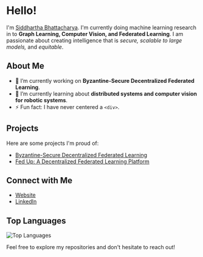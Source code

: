 # Hello!

I'm <u>Siddhartha Bhattacharya</u>. I'm currently doing machine learning research in to **Graph Learning, Computer Vision, and Federated Learning**. I am passionate about creating intelligence that is _secure, scalable to large models,_ and _equitable_.

## About Me

- 🔭 I’m currently working on **Byzantine-Secure Decentralized Federated Learning**.
- 🌱 I’m currently learning about **distributed systems and computer vision for robotic systems**.
- ⚡ Fun fact: I have never centered a `<div>`.

## Projects

Here are some projects I'm proud of:

- [Byzantine-Secure Decentralized Federated Learning]([link](https://github.com/sidb70/DFL-Secure-Aggregation))
- [Fed Up: A Decentralized Federated Learning Platform]([link](https://github.com/sidb70/SpartaHackFed))

## Connect with Me

- [Website](https://sid-bhat.notion.site/Siddhartha-Bhattacharya-4e5d6782cc474f08842b3ea75c5ecefe?pvs=4)
- [LinkedIn](https://www.linkedin.com/in/sid-bhat/)

## Top Languages

![Top Languages](https://github-readme-stats.vercel.app/api/top-langs/?username=sidb70&layout=compact)

Feel free to explore my repositories and don't hesitate to reach out!

